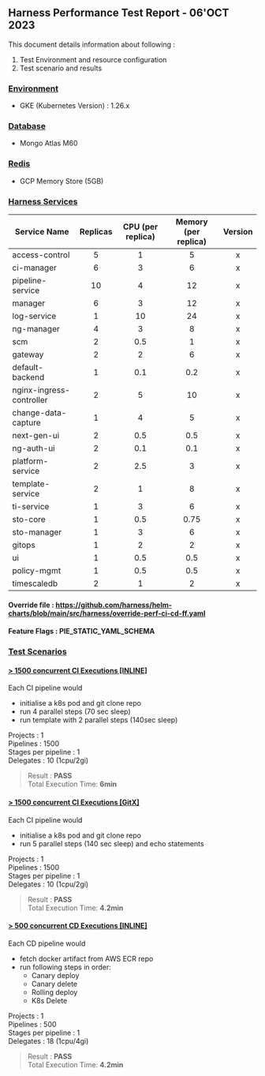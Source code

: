 
## Harness Performance Test Report - 06'OCT 2023

This document details information about following :
1. Test Environment and resource configuration
2. Test scenario and results

### [Environment](#)
- GKE (Kubernetes Version) : 1.26.x 

### [Database](#)
- Mongo Atlas M60

### [Redis](#)
- GCP Memory Store (5GB)

### [Harness Services](#)


| Service Name             | Replicas | CPU (per replica) | Memory (per replica) | Version |
|--------------------------|:--------:|:-----------------:|:--------------------:|:-------:|
| access-control           |    5     |         1         |          5           |    x    |
| ci-manager               |    6     |         3         |          6           |    x    |
| pipeline-service         |    10    |         4         |          12          |    x    |
| manager                  |    6     |         3         |          12          |    x    |
| log-service              |    1     |        10         |          24          |    x    |
| ng-manager               |    4     |         3         |          8           |    x    |
| scm                      |    2     |        0.5        |          1           |    x    |
| gateway                  |    2     |         2         |          6           |    x    |
| default-backend          |    1     |        0.1        |         0.2          |    x    |
| nginx-ingress-controller |    2     |         5         |          10          |    x    |
| change-data-capture      |    1     |         4         |          5           |    x    |
| next-gen-ui              |    2     |        0.5        |         0.5          |    x    |
| ng-auth-ui               |    2     |        0.1        |         0.1          |    x    |
| platform-service         |    2     |        2.5        |          3           |    x    |
| template-service         |    2     |         1         |          8           |    x    |
| ti-service               |    1     |         3         |          6           |    x    |
| sto-core                 |    1     |        0.5        |         0.75         |    x    |
| sto-manager              |    1     |         3         |          6           |    x    |
| gitops                   |    1     |         2         |          2           |    x    |
| ui                       |    1     |        0.5        |         0.5          |    x    |
| policy-mgmt              |    1     |        0.5        |         0.5          |    x    |
| timescaledb              |    2     |         1         |          2           |    x    |

#### Override file : https://github.com/harness/helm-charts/blob/main/src/harness/override-perf-ci-cd-ff.yaml
#### Feature Flags : PIE_STATIC_YAML_SCHEMA

### [Test Scenarios](#)
  
#### [ >  1500 concurrent CI Executions [INLINE]](#)
Each CI pipeline would 
- initialise a k8s pod and git clone repo  
- run 4 parallel steps (70 sec sleep)
- run template with 2 parallel steps (140sec sleep)

Projects : 1  
Pipelines : 1500  
Stages per pipeline : 1  
Delegates : 10 (1cpu/2gi)  

> Result : **PASS**  
Total Execution Time: **6min**
  
#### [ >  1500 concurrent CI Executions [GitX]](#)
Each CI pipeline would 
- initialise a k8s pod and git clone repo
- run 5 parallel steps (140 sec sleep) and echo statements

Projects : 1  
Pipelines : 1500  
Stages per pipeline : 1  
Delegates : 10 (1cpu/2gi)  

> Result : **PASS**  
Total Execution Time: **4.2min**
  
#### [ >  500 concurrent CD Executions [INLINE]](#)
Each CD pipeline would 
- fetch docker artifact from AWS ECR repo
- run following steps in order:
   - Canary deploy
   - Canary delete
   - Rolling deploy
   - K8s Delete

Projects : 1  
Pipelines : 500  
Stages per pipeline : 1   
Delegates : 18 (1cpu/4gi)

> Result : **PASS**  
Total Execution Time: **4.2min**

